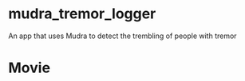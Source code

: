 # mudra_tremor_logger

An app that uses Mudra to detect the trembling of people with tremor

# Movie
